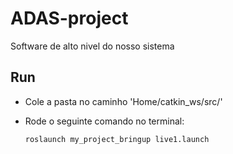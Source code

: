 # ADAS-project

Software de alto nivel do nosso sistema

## Run

- Cole a pasta no caminho 'Home/catkin_ws/src/'
- Rode o seguinte comando no terminal:

  ```
  roslaunch my_project_bringup live1.launch
  ```
